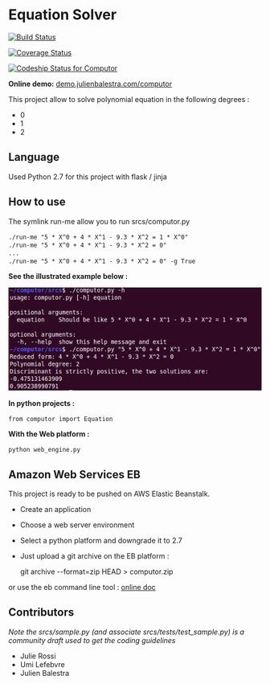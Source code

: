 # Equation Solver

[![Build Status](https://travis-ci.org/JulienBalestra/computor.svg?branch=master)](https://travis-ci.org/jbalestra/computor)

[![Coverage Status](https://coveralls.io/repos/JulienBalestra/computor/badge.svg)](https://coveralls.io/r/JulienBalestra/computor)

[ ![Codeship Status for Computor](https://codeship.com/projects/b94a96c0-fbd4-0132-e2d0-0ea73193a6c8/status?branch=master)](https://codeship.com/projects/87285)



**Online demo:**
[demo.julienbalestra.com/computor](demo.julienbalestra.com/computor "demo.julienbalestra.com/computor")


This project allow to solve polynomial equation in the following degrees :

* 0
* 1
* 2


## Language

Used Python 2.7 for this project with flask / jinja

## How to use

The symlink run-me allow you to run srcs/computor.py


    ./run-me "5 * X^0 + 4 * X^1 - 9.3 * X^2 = 1 * X^0"
    ./run-me "5 * X^0 + 4 * X^1 - 9.3 * X^2 = 0"
    ...
    ./run-me "5 * X^0 + 4 * X^1 - 9.3 * X^2 = 0" -g True

**See the illustrated example below :**

<img src="items/computor.png">
    
**In python projects :**


    from computor import Equation
    
**With the Web platform :**

    python web_engine.py
    
    
## Amazon Web Services EB

This project is ready to be pushed on AWS Elastic Beanstalk.

* Create an application 
* Choose a web server environment
* Select a python platform and downgrade it to 2.7
* Just upload a git archive on the EB platform :


    git archive --format=zip HEAD > computor.zip
    

or use the eb command line tool : [online doc](http://docs.aws.amazon.com/elasticbeanstalk/latest/dg/eb-cli3.html "online doc")

## Contributors

*Note the srcs/sample.py (and associate srcs/tests/test_sample.py) is a community draft used to get the coding guidelines*

* Julie Rossi
* Umi Lefebvre
* Julien Balestra
